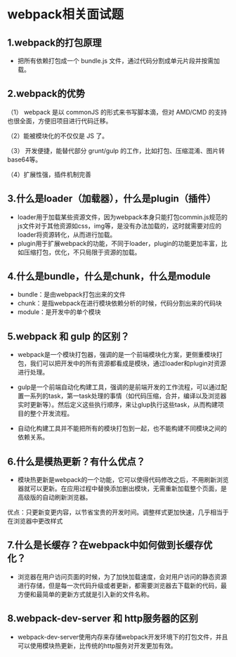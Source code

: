 # webpack相关面试题

## 1.webpack的打包原理

* 把所有依赖打包成一个 bundle.js 文件，通过代码分割成单元片段并按需加载。 

## 2.webpack的优势

（1） webpack 是以 commonJS 的形式来书写脚本滴，但对 AMD/CMD 的支持也很全面，方便旧项目进行代码迁移。

（2）能被模块化的不仅仅是 JS 了。

（3） 开发便捷，能替代部分 grunt/gulp 的工作，比如打包、压缩混淆、图片转base64等。

（4）扩展性强，插件机制完善

## 3.什么是loader（加载器），什么是plugin（插件）

* loader用于加载某些资源文件，因为webpack本身只能打包commin.js规范的js文件对于其他资源如css，img等，是没有办法加载的，这时就需要对应的loader将资源转化，从而进行加载。 
* plugin用于扩展webpack的功能，不同于loader，plugin的功能更加丰富，比如压缩打包，优化，不只局限于资源的加载。 

## 4.什么是bundle，什么是chunk，什么是module

* bundle：是由webpack打包出来的文件
* chunk：是指webpack在进行模块依赖分析的时候，代码分割出来的代码块
* module：是开发中的单个模块

## 5.webpack 和 gulp 的区别？ 

* webpack是一个模块打包器，强调的是一个前端模块化方案，更侧重模块打包，我们可以把开发中的所有资源都看成是模块，通过loader和plugin对资源进行处理。

* gulp是一个前端自动化构建工具，强调的是前端开发的工作流程，可以通过配置一系列的task，第一task处理的事情（如代码压缩，合并，编译以及浏览器实时更新等）。然后定义这些执行顺序，来让glup执行这些task，从而构建项目的整个开发流程。

* 自动化构建工具并不能把所有的模块打包到一起，也不能构建不同模块之间的依赖关系。

## 6.什么是模热更新？有什么优点？

* 模块热更新是webpack的一个功能，它可以使得代码修改之后，不用刷新浏览器就可以更新。在应用过程中替换添加删出模块，无需重新加载整个页面，是高级版的自动刷新浏览器。

优点：只更新变更内容，以节省宝贵的开发时间。调整样式更加快速，几乎相当于在浏览器中更改样式

## 7.什么是长缓存？在webpack中如何做到长缓存优化？

* 浏览器在用户访问页面的时候，为了加快加载速度，会对用户访问的静态资源进行存储，但是每一次代码升级或者更新，都需要浏览器去下载新的代码，最方便和最简单的更新方式就是引入新的文件名称。

## 8.webpack-dev-server 和 http服务器的区别

* webpack-dev-server使用内存来存储webpack开发环境下的打包文件，并且可以使用模块热更新，比传统的http服务对开发更加有效。

